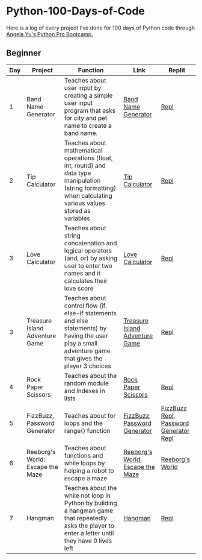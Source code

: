 # Python-100-Days-of-Code
Here is a log of every project I've done for 100 days of Python code through [Angela Yu's Python Pro Bootcamp.](https://www.udemy.com/course/100-days-of-code/)
## Beginner
|Day | Project | Function | Link | Replit
|----|---------|----------|------|--------|
| 1   |Band Name Generator| Teaches about user input by creating a simple user input program that asks for city and pet name to create a band name.| <a href="https://github.com/toyinariyo/Python-100-Days-of-Code/blob/ba7ee91fad0226cb09064281aeced392a284b090/Beginner/Day%201%20Band%20Name%20Generator/main.py">Band Name Generator</a> | <a href="https://replit.com/@ToyinA/band-name-generator-start#main.py">Repl</a> |
| 2 | Tip Calculator | Teaches about mathematical operations (float, int, round) and data type manipulation (string formatting) when calculating various values stored as variables | <a href="https://github.com/toyinariyo/Python-100-Days-of-Code/blob/a5d41927b31340cbf0eebe41320df65c65ba206d/Beginner/Day%202%20Tip%20Calculator/main.py">Tip Calculator</a> | <a href="https://replit.com/@ToyinA/tip-calculator-start#main.py">Repl</a>
| 3 | Love Calculator | Teaches about string concatenation and logical operators (and, or) by asking user to enter two names and it calculates their love score | <a href="https://github.com/toyinariyo/Python-100-Days-of-Code/blob/ac90c9b719179d206785989a2f581a95599e5c15/Beginner/Day%203%20Love%20Calculator/main.py">Love Calculator</a> | <a href="https://replit.com/@ToyinA/day-3-start#main.py">Repl</a>
| 3 | Treasure Island Adventure Game | Teaches about control flow (if, else-if statements and else statements) by having the user play a small adventure game that gives the player 3 choices | <a href="https://github.com/toyinariyo/Python-100-Days-of-Code/blob/ac90c9b719179d206785989a2f581a95599e5c15/Beginner/Day%203%20Treasure%20Island%20Adventure%20Game/main.py">Treasure Island Adventure Game</a> | <a href="https://replit.com/@ToyinA/treasure-island-start#main.py">Repl</a>
| 4 | Rock Paper Scissors | Teaches about the random module and indexes in lists | <a href="https://github.com/toyinariyo/Python-100-Days-of-Code/blob/8ba8b7c4774ac60013fc96f9431746b3d6e0585a/Beginner/Day%204%20Rock%20Paper%20Scissors/main.py">Rock Paper Scissors</a> | <a href="https://replit.com/@ToyinA/rock-paper-scissors-start#main.py">Repl</a>
| 5 | FizzBuzz, Password Generator | Teaches about for loops and the range() function | <a href="https://github.com/toyinariyo/Python-100-Days-of-Code/blob/ce99090c616245e5c54abd7cd78ab57a8474a011/Beginner/Day%205%20FizzBuzz/main.py">FizzBuzz</a>, <a href="https://github.com/toyinariyo/Python-100-Days-of-Code/blob/0afd07d968d627a087a24b948e3162859103f2ac/Beginner/Day%205%20Password%20Generator/main.py">Password Generator</a> | <a href="https://replit.com/@ToyinA/day-5-start#main.py">FizzBuzz Repl</a>, <a href="https://replit.com/@ToyinA/password-generator-start#main.py">Password Generator Repl</a>
| 6 | Reeborg's World: Escape the Maze | Teaches about functions and while loops by helping a robot to escape a maze | <a href="https://github.com/toyinariyo/Python-100-Days-of-Code/blob/5e76ff18ecaa96810b6ef73d4e128b98f7e4b667/Beginner/Day%206%20Reeborg's%20World%20Escape%20the%20Maze/main.py">Reeborg's World: Escape the Maze</a> | <a href="https://reeborg.ca/reeborg.html?lang=en&mode=python&menu=worlds%2Fmenus%2Freeborg_intro_en.json&name=Maze&url=worlds%2Ftutorial_en%2Fmaze1.json">Reeborg's World</a>
| 7 | Hangman | Teaches about the while not loop in Python by building a hangman game that repeatedly asks the player to enter a letter until they have 0 lives left | <a href="https://github.com/toyinariyo/Python-100-Days-of-Code/blob/bc2d6c136781cfcaeff967927738b1cbf526a051/Beginner/Day%207%20Hangman/main.py">Hangman</a> | <a href="https://replit.com/@ToyinA/Day-7-Hangman-5-Start#main.py">Repl</a>
